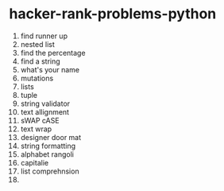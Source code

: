 # hacker-rank-problems-python

1)  find runner up
2)  nested list
3)  find the percentage
4)  find a string
5)  what's your name
6)  mutations
7)  lists
8)  tuple
9)  string validator
10)  text allignment
11)  sWAP cASE
12)  text wrap
13)  designer door mat
14)  string formatting
15)  alphabet rangoli
16)  capitalie
17)  list comprehnsion
18)  

